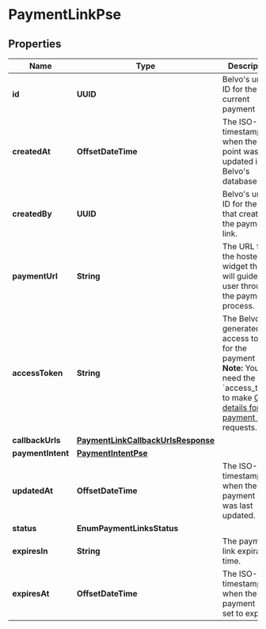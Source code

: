 

# PaymentLinkPse


## Properties

| Name | Type | Description | Notes |
|------------ | ------------- | ------------- | -------------|
|**id** | **UUID** | Belvo&#39;s unique ID for the current payment link. |  |
|**createdAt** | **OffsetDateTime** | The ISO-8601 timestamp of when the data point was last updated in Belvo&#39;s database. |  |
|**createdBy** | **UUID** | Belvo&#39;s unique ID for the user that created the payment link. |  |
|**paymentUrl** | **String** | The URL for the hosted-widget that will guide your user through the payments process. |  |
|**accessToken** | **String** | The Belvo-generated access token for the payment link.  **Note:** You&#39;ll need the &#x60;access_token&#x60; to make [Get details for a payment link](https://developers.belvo.com/reference/detailcreatepaymentlink) requests. |  [optional] |
|**callbackUrls** | [**PaymentLinkCallbackUrlsResponse**](PaymentLinkCallbackUrlsResponse.md) |  |  |
|**paymentIntent** | [**PaymentIntentPse**](PaymentIntentPse.md) |  |  [optional] |
|**updatedAt** | **OffsetDateTime** | The ISO-8601 timestamp of when the payment link was last updated.  |  [optional] |
|**status** | **EnumPaymentLinksStatus** |  |  |
|**expiresIn** | **String** | The payment link expiration time.  |  |
|**expiresAt** | **OffsetDateTime** | The ISO-8601 timestamp of when the payment link is set to expire.  |  |



